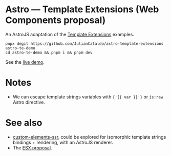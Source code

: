 # Astro — Template Extensions (Web Components proposal)

An AstroJS adaptation of the [Template Extensions](https://github.com/luwes/template-extensions) examples.

```
pnpx degit https://github.com/JulianCataldo/astro-template-extensions astro-te-demo
cd astro-te-demo && pnpm i && pnpm dev
```

See the [live demo](https://juliancataldo.github.io/astro-template-extensions).

# Notes

- We can escape template strings variables with `{'{{ var }}'}` or `is:raw` Astro directive.

# See also

- [custom-elements-ssr](https://github.com/thepassle/custom-elements-ssr#readme), could be explored for isomorphic template strings bindings + rendering, with an AstroJS renderer.
- The [ESX proposal](https://github.com/ungap/esx).
